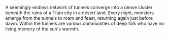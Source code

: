 A seemingly endless network of tunnels converge into a dense cluster beneath the ruins of a Titan city in a desert land. Every night, monsters emerge from the tunnels to roam and feast, returning again just before dawn. Within the tunnels are various communities of deep folk who have no living memory of the sun's warmth.